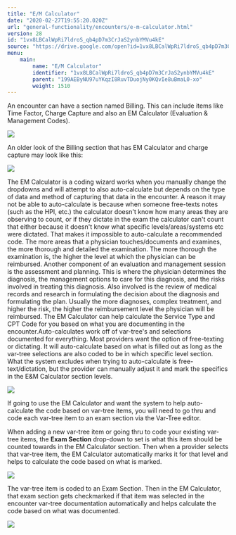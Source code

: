 ```yaml
---
title: "E/M Calculator"
date: "2020-02-27T19:55:20.020Z"
url: "general-functionality/encounters/e-m-calculator.html"
version: 28
id: "1vx8LBCalWpRi7ldroS_qb4pD7m3CrJaS2ynbYMVu4kE"
source: "https://drive.google.com/open?id=1vx8LBCalWpRi7ldroS_qb4pD7m3CrJaS2ynbYMVu4kE"
menu:
    main:
        name: "E/M Calculator"
        identifier: "1vx8LBCalWpRi7ldroS_qb4pD7m3CrJaS2ynbYMVu4kE"
        parent: "199AEByNU97uYKqzI8RuvTDuojNy0KQvIe8uBmaL0-xo"
        weight: 1510
---
```

An encounter can have a section named Billing. This can include items like Time Factor, Charge Capture and also an EM Calculator (Evaluation & Management Codes).

![](e-m-calculator.images/image1.png)

An older look of the Billing section that has EM Calculator and charge capture may look like this:

![](e-m-calculator.images/image2.png)

The EM Calculator is a coding wizard works when you manually change the dropdowns and will attempt to also auto-calculate but depends on the type of data and method of capturing that data in the encounter. A reason it may not be able to auto-calculate is because when someone free-texts notes (such as the HPI, etc.) the calculator doesn't know how many areas they are observing to count, or if they dictate in the exam the calculator can't count that either because it doesn't know what specific levels/areas/systems etc were dictated. That makes it impossible to auto-calculate a recommended code. The more areas that a physician touches/documents and examines, the more thorough and detailed the examination. The more thorough the examination is, the higher the level at which the physician can be reimbursed. Another component of an evaluation and management session is the assessment and planning. This is where the physician determines the diagnosis, the management options to care for this diagnosis, and the risks involved in treating this diagnosis. Also involved is the review of medical records and research in formulating the decision about the diagnosis and formulating the plan. Usually the more diagnoses, complex treatment, and higher the risk, the higher the reimbursement level the physician will be reimbursed. The EM Calculator can help calculate the Service Type and CPT Code for you based on what you are documenting in the encounter.Auto-calculates work off of var-tree's and selections documented for everything. Most providers want the option of free-texting or dictating. It will auto-calculate based on what is filled out as long as the var-tree selections are also coded to be in which specific level section. What the system excludes when trying to auto-calculate is free-text/dictation, but the provider can manually adjust it and mark the specifics in the E&M Calculator section levels.

![](e-m-calculator.images/image3.png)

If going to use the EM Calculator and want the system to help auto-calculate the code based on var-tree items, you will need to go thru and code each var-tree item to an exam section via the Var-Tree editor.

When adding a new var-tree item or going thru to code your existing var-tree items, the **Exam Section** drop-down to set is what this item should be counted towards in the EM Calculator section. Then when a provider selects that var-tree item, the EM Calculator automatically marks it for that level and helps to calculate the code based on what is marked.

![](e-m-calculator.images/image4.png)

The var-tree item is coded to an Exam Section. Then in the EM Calculator, that exam section gets checkmarked if that item was selected in the encounter var-tree documentation automatically and helps calculate the code based on what was documented.

![](e-m-calculator.images/image5.png)

